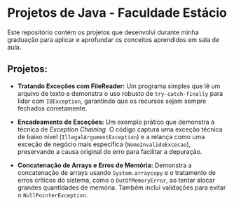 # Projetos de Java - Faculdade Estácio

Este repositório contém os projetos que desenvolvi durante minha graduação para aplicar e aprofundar os conceitos aprendidos em sala de aula.

## Projetos:

- **Tratando Exceções com FileReader:** Um programa simples que lê um arquivo de texto e demonstra o uso robusto de `try-catch-finally` para lidar com `IOException`, garantindo que os recursos sejam sempre fechados corretamente.

- **Encadeamento de Exceções:** Um exemplo prático que demonstra a técnica de *Exception Chaining*. O código captura uma exceção técnica de baixo nível (`IllegalArgumentException`) e a relança como uma exceção de negócio mais específica (`NomeInvalidoExcecao`), preservando a causa original do erro para facilitar a depuração.

- **Concatenação de Arrays e Erros de Memória:** Demonstra a concatenação de arrays usando `System.arraycopy` e o tratamento de erros críticos do sistema, como o `OutOfMemoryError`, ao tentar alocar grandes quantidades de memória. Também inclui validações para evitar o `NullPointerException`.
